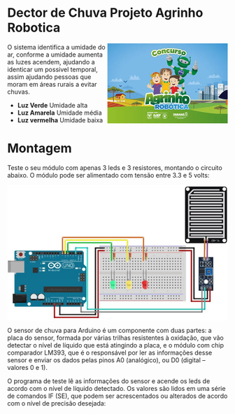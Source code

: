 # Dector de Chuva Projeto Agrinho Robotica

<img src="images.jpg" align="right"
     alt="Logo Agrinho" >

O sistema identifica a umidade do ar, conforme a umidade aumenta as luzes acendem, ajudando a identicar um possivel temporal, assim ajudando pessoas que moram em áreas rurais a evitar chuvas.

* **Luz Verde** Umidade alta
* **Luz Amarela** Umidade média
* **Luz vermelha** Umidade baixa

# Montagem

Teste o seu módulo com apenas 3 leds e 3 resistores, montando o circuito abaixo. O módulo pode ser alimentado com tensão entre 3.3 e 5 volts:

<img src="Circuito-sensor-de-chuva-arduino-leds-768x472.jpg" align="center"
     alt="Montagem" >

O sensor de chuva para Arduino é um componente com duas partes: a placa do sensor, formada por várias trilhas resistentes à oxidação, que vão detectar o nível de líquido que está atingindo a placa, e o módulo com chip comparador LM393, que é o responsável por ler as informações desse sensor e enviar os dados pelas pinos A0 (analógico), ou D0 (digital – valores 0 e 1).

O programa de teste lê as informações do sensor e acende os leds de acordo com o nível de líquido detectado. Os valores são lidos em uma série de comandos IF (SE), que podem ser acrescentados ou alterados de acordo com o nível de precisão desejada:

